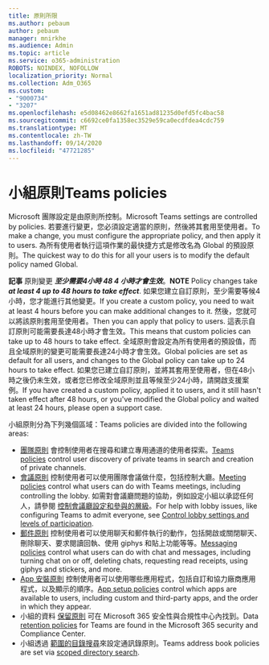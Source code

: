 ```yaml
---
title: 原則所限
ms.author: pebaum
author: pebaum
manager: mnirkhe
ms.audience: Admin
ms.topic: article
ms.service: o365-administration
ROBOTS: NOINDEX, NOFOLLOW
localization_priority: Normal
ms.collection: Adm_O365
ms.custom:
- "9000734"
- "3207"
ms.openlocfilehash: e5d08462e8662fa1651ad81235d0efd5fc4bac58
ms.sourcegitcommit: c6692ce0fa1358ec3529e59ca0ecdfdea4cdc759
ms.translationtype: MT
ms.contentlocale: zh-TW
ms.lasthandoff: 09/14/2020
ms.locfileid: "47721285"
---
```

# <a name="teams-policies"></a><span data-ttu-id="f4e07-102">小組原則</span><span class="sxs-lookup"><span data-stu-id="f4e07-102">Teams policies</span></span>

<span data-ttu-id="f4e07-103">Microsoft 團隊設定是由原則所控制。</span><span class="sxs-lookup"><span data-stu-id="f4e07-103">Microsoft Teams settings are controlled by policies.</span></span> <span data-ttu-id="f4e07-104">若要進行變更，您必須設定適當的原則，然後將其套用至使用者。</span><span class="sxs-lookup"><span data-stu-id="f4e07-104">To make a change, you must configure the appropriate policy, and then apply it to users.</span></span> <span data-ttu-id="f4e07-105">為所有使用者執行這項作業的最快捷方式是修改名為 Global 的預設原則。</span><span class="sxs-lookup"><span data-stu-id="f4e07-105">The quickest way to do this for all your users is to modify the default policy named Global.</span></span> 

<span data-ttu-id="f4e07-106">**記事** 原則變更 ***至少需要4小時 48 4 小時才會生效***。</span><span class="sxs-lookup"><span data-stu-id="f4e07-106">**NOTE** Policy changes take ***at least 4 up to 48 hours to take effect***.</span></span> <span data-ttu-id="f4e07-107">如果您建立自訂原則，至少需要等候4小時，您才能進行其他變更。</span><span class="sxs-lookup"><span data-stu-id="f4e07-107">If you create a custom policy, you need to wait at least 4 hours before you can make additional changes to it.</span></span> <span data-ttu-id="f4e07-108">然後，您就可以將該原則套用至使用者。</span><span class="sxs-lookup"><span data-stu-id="f4e07-108">Then you can apply that policy to users.</span></span> <span data-ttu-id="f4e07-109">這表示自訂原則可能需要長達48小時才會生效。</span><span class="sxs-lookup"><span data-stu-id="f4e07-109">This means that custom policies can take up to 48 hours to take effect.</span></span> <span data-ttu-id="f4e07-110">全域原則會設定為所有使用者的預設值，而且全域原則的變更可能需要長達24小時才會生效。</span><span class="sxs-lookup"><span data-stu-id="f4e07-110">Global policies are set as default for all users, and changes to the Global policy can take up to 24 hours to take effect.</span></span> <span data-ttu-id="f4e07-111">如果您已建立自訂原則，並將其套用至使用者，但在48小時之後仍未生效，或者您已修改全域原則並且等候至少24小時，請開啟支援案例。</span><span class="sxs-lookup"><span data-stu-id="f4e07-111">If you have created a custom policy, applied it to users, and it still hasn't taken effect after 48 hours, or you've modified the Global policy and waited at least 24 hours, please open a support case.</span></span>

<span data-ttu-id="f4e07-112">小組原則分為下列幾個區域：</span><span class="sxs-lookup"><span data-stu-id="f4e07-112">Teams policies are divided into the following areas:</span></span>

- <span data-ttu-id="f4e07-113">[團隊原則](https://docs.microsoft.com/MicrosoftTeams/teams-policies) 會控制使用者在搜尋和建立專用通道的使用者探索。</span><span class="sxs-lookup"><span data-stu-id="f4e07-113">[Teams policies](https://docs.microsoft.com/MicrosoftTeams/teams-policies) control user discovery of private teams in search and creation of private channels.</span></span>  
- <span data-ttu-id="f4e07-114">[會議原則](https://docs.microsoft.com/microsoftteams/meeting-policies-in-teams) 控制使用者可以使用團隊會議做什麼，包括控制大廳。</span><span class="sxs-lookup"><span data-stu-id="f4e07-114">[Meeting policies](https://docs.microsoft.com/microsoftteams/meeting-policies-in-teams) control what users can do with Teams meetings, including controlling the lobby.</span></span> <span data-ttu-id="f4e07-115">如需對會議廳問題的協助，例如設定小組以承認任何人，請參閱 [控制會議廳設定和參與的層級](https://docs.microsoft.com/alchemyinsights/bypass-lobby)。</span><span class="sxs-lookup"><span data-stu-id="f4e07-115">For help with lobby issues, like configuring Teams to admit everyone, see [Control lobby settings and levels of participation](https://docs.microsoft.com/alchemyinsights/bypass-lobby).</span></span>
- <span data-ttu-id="f4e07-116">[郵件原則](https://docs.microsoft.com/microsoftteams/messaging-policies-in-teams) 控制使用者可以使用聊天和郵件執行的動作，包括開啟或關閉聊天、刪除聊天、要求閱讀回執、使用 giphys 和貼上功能等等。</span><span class="sxs-lookup"><span data-stu-id="f4e07-116">[Messaging policies](https://docs.microsoft.com/microsoftteams/messaging-policies-in-teams) control what users can do with chat and messages, including turning chat on or off, deleting chats, requesting read receipts, using giphys and stickers, and more.</span></span>
- <span data-ttu-id="f4e07-117">[App 安裝原則](https://docs.microsoft.com/MicrosoftTeams/teams-app-setup-policies) 控制使用者可以使用哪些應用程式，包括自訂和協力廠商應用程式，以及顯示的順序。</span><span class="sxs-lookup"><span data-stu-id="f4e07-117">[App setup policies](https://docs.microsoft.com/MicrosoftTeams/teams-app-setup-policies) control which apps are available to users, including custom and third-party apps, and the order in which they appear.</span></span>  
- <span data-ttu-id="f4e07-118">小組的資料 [保留原則](https://docs.microsoft.com/microsoftteams/retention-policies) 可在 Microsoft 365 安全性與合規性中心內找到。</span><span class="sxs-lookup"><span data-stu-id="f4e07-118">Data [retention policies](https://docs.microsoft.com/microsoftteams/retention-policies) for Teams are found in the Microsoft 365 security and Compliance Center.</span></span>
- <span data-ttu-id="f4e07-119">小組透過 [範圍的目錄搜尋](https://docs.microsoft.com/MicrosoftTeams/teams-scoped-directory-search)來設定通訊錄原則。</span><span class="sxs-lookup"><span data-stu-id="f4e07-119">Teams address book policies are set via [scoped directory search](https://docs.microsoft.com/MicrosoftTeams/teams-scoped-directory-search).</span></span>